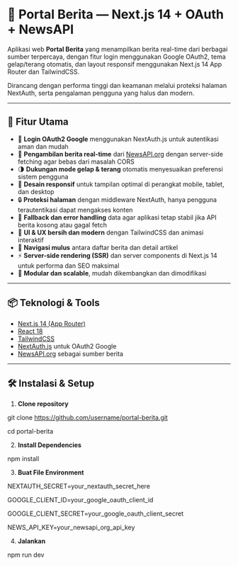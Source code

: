 # 📰 Portal Berita — Next.js 14 + OAuth + NewsAPI

Aplikasi web **Portal Berita** yang menampilkan berita real-time dari berbagai sumber terpercaya, dengan fitur login menggunakan Google OAuth2, tema gelap/terang otomatis, dan layout responsif menggunakan Next.js 14 App Router dan TailwindCSS.  

Dirancang dengan performa tinggi dan keamanan melalui proteksi halaman NextAuth, serta pengalaman pengguna yang halus dan modern.

---

## 🚀 Fitur Utama

- 🔐 **Login OAuth2 Google** menggunakan NextAuth.js untuk autentikasi aman dan mudah
- 📰 **Pengambilan berita real-time** dari [NewsAPI.org](https://newsapi.org) dengan server-side fetching agar bebas dari masalah CORS
- 🌗 **Dukungan mode gelap & terang** otomatis menyesuaikan preferensi sistem pengguna
- 📱 **Desain responsif** untuk tampilan optimal di perangkat mobile, tablet, dan desktop
- 🔒 **Proteksi halaman** dengan middleware NextAuth, hanya pengguna terautentikasi dapat mengakses konten
- 🧠 **Fallback dan error handling** data agar aplikasi tetap stabil jika API berita kosong atau gagal fetch
- 🧼 **UI & UX bersih dan modern** dengan TailwindCSS dan animasi interaktif
- 🧭 **Navigasi mulus** antara daftar berita dan detail artikel
- ⚡ **Server-side rendering (SSR)** dan server components di Next.js 14 untuk performa dan SEO maksimal
- 🧩 **Modular dan scalable**, mudah dikembangkan dan dimodifikasi

---

## 📦 Teknologi & Tools

- [Next.js 14 (App Router)](https://nextjs.org/docs/app)
- [React 18](https://reactjs.org/)
- [TailwindCSS](https://tailwindcss.com/)
- [NextAuth.js](https://next-auth.js.org/) untuk OAuth2 Google
- [NewsAPI.org](https://newsapi.org) sebagai sumber berita

---

## 🛠️ Instalasi & Setup

1. **Clone repository**

git clone https://github.com/username/portal-berita.git

cd portal-berita

2. **Install Dependencies**

npm install

3. **Buat File Environment**

NEXTAUTH_SECRET=your_nextauth_secret_here

GOOGLE_CLIENT_ID=your_google_oauth_client_id

GOOGLE_CLIENT_SECRET=your_google_oauth_client_secret

NEWS_API_KEY=your_newsapi_org_api_key

4. **Jalankan**

npm run dev
